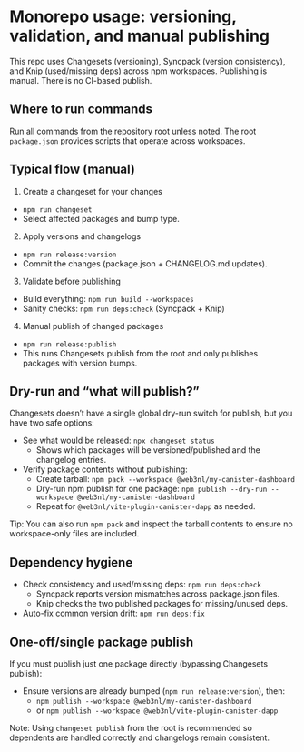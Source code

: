 # Monorepo usage: versioning, validation, and manual publishing

This repo uses Changesets (versioning), Syncpack (version consistency), and Knip (used/missing deps) across npm workspaces. Publishing is manual. There is no CI-based publish.

## Where to run commands

Run all commands from the repository root unless noted. The root `package.json` provides scripts that operate across workspaces.

## Typical flow (manual)

1. Create a changeset for your changes

- `npm run changeset`
- Select affected packages and bump type.

2. Apply versions and changelogs

- `npm run release:version`
- Commit the changes (package.json + CHANGELOG.md updates).

3. Validate before publishing

- Build everything: `npm run build --workspaces`
- Sanity checks: `npm run deps:check` (Syncpack + Knip)

4. Manual publish of changed packages

- `npm run release:publish`
- This runs Changesets publish from the root and only publishes packages with version bumps.

## Dry-run and “what will publish?”

Changesets doesn’t have a single global dry-run switch for publish, but you have two safe options:

- See what would be released: `npx changeset status`
  - Shows which packages will be versioned/published and the changelog entries.
- Verify package contents without publishing:
  - Create tarball: `npm pack --workspace @web3nl/my-canister-dashboard`
  - Dry-run npm publish for one package: `npm publish --dry-run --workspace @web3nl/my-canister-dashboard`
  - Repeat for `@web3nl/vite-plugin-canister-dapp` as needed.

Tip: You can also run `npm pack` and inspect the tarball contents to ensure no workspace-only files are included.

## Dependency hygiene

- Check consistency and used/missing deps: `npm run deps:check`
  - Syncpack reports version mismatches across package.json files.
  - Knip checks the two published packages for missing/unused deps.
- Auto-fix common version drift: `npm run deps:fix`

## One-off/single package publish

If you must publish just one package directly (bypassing Changesets publish):

- Ensure versions are already bumped (`npm run release:version`), then:
  - `npm publish --workspace @web3nl/my-canister-dashboard`
  - or `npm publish --workspace @web3nl/vite-plugin-canister-dapp`

Note: Using `changeset publish` from the root is recommended so dependents are handled correctly and changelogs remain consistent.
